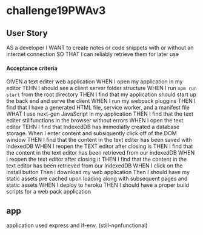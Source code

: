 # challenge19PWAv3
## User Story
AS a developer 
I WANT to create notes or code snippets with or without an internet connection
SO THAT I can reliably retrieve them for later use 

#### Acceptance criteria
GIVEN a text editer web application
WHEN I open my application in my editor 
TEHN I should see a client server folder structure
WHEN I run `npm run start` from the root directory 
THEN I find that my application should start up the back end and serve the client
WHEN I run my webpack pluggins
THEN I find that I have a generated HTML file, service worker, and a manifest file
WHAT I use next-gen JavaScript in my application
THEN I find that the text editer stillfunctions in the browser without errors
WHEN I open the text editor 
TEHN I find that IndexedDB has immediatly created a database storage.
When I enter content and subsiquently click off of the DOM window
THEN I find that the content in the text editer has been saved with indexedDB
WHEN I reopen the TEXT editor after closing is
THEN I find that the content in the text editor has been retrieved from our indexedDB
WHEN I reopen the text editor after closing it 
THEN I find that the content in the text editor has been retrieved from our IndexedDB
WHEN I click on the install button 
Then i download my web application
Then I should have my static assets pre cached upon loading along with subsequent pages and static assets
WHEN I deploy to heroku 
THEN I should have a proper build scripts for a web pack application

## app
application used express and if-env.
(still-nonfunctional)



